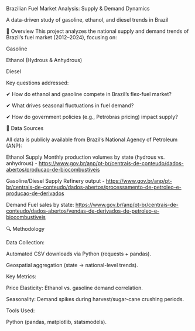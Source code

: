 Brazilian Fuel Market Analysis: Supply & Demand Dynamics

A data-driven study of gasoline, ethanol, and diesel trends in Brazil

📌 Overview
This project analyzes the national supply and demand trends of Brazil’s fuel market (2012–2024), focusing on:

Gasoline

Ethanol (Hydrous & Anhydrous)

Diesel

Key questions addressed:

✔ How do ethanol and gasoline compete in Brazil’s flex-fuel market?

✔ What drives seasonal fluctuations in fuel demand?

✔ How do government policies (e.g., Petrobras pricing) impact supply?

📂 Data Sources

All data is publicly available from Brazil’s National Agency of Petroleum (ANP):

  Ethanol Supply	Monthly production volumes by state (hydrous vs. anhydrous) - https://www.gov.br/anp/pt-br/centrais-de-conteudo/dados-abertos/producao-de-biocombustiveis
  
  Gasoline/Diesel Supply Refinery output - https://www.gov.br/anp/pt-br/centrais-de-conteudo/dados-abertos/processamento-de-petroleo-e-producao-de-derivados
  
  Demand Fuel sales by state: https://www.gov.br/anp/pt-br/centrais-de-conteudo/dados-abertos/vendas-de-derivados-de-petroleo-e-biocombustiveis

🔍 Methodology

Data Collection:

Automated CSV downloads via Python (requests + pandas).

Geospatial aggregation (state → national-level trends).

Key Metrics:

Price Elasticity: Ethanol vs. gasoline demand correlation.

Seasonality: Demand spikes during harvest/sugar-cane crushing periods.

Tools Used:

Python (pandas, matplotlib, statsmodels).
